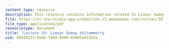 ```yaml
---
content_type: resource
description: This resource contains information related to Linear Sweep Voltammetry.
file: https://ol-ocw-studio-app-production.s3.amazonaws.com/courses/10-626-electrochemical-energy-systems-spring-2014/984202229edbf449848905003e62262a_MIT10_626_S14_Lec14_HW6.pdf
file_type: application/pdf
resourcetype: Document
title: 'Lecture 14: Linear Sweep Voltammetry'
uid: 98420222-9edb-f449-8489-05003e62262a
---
```

